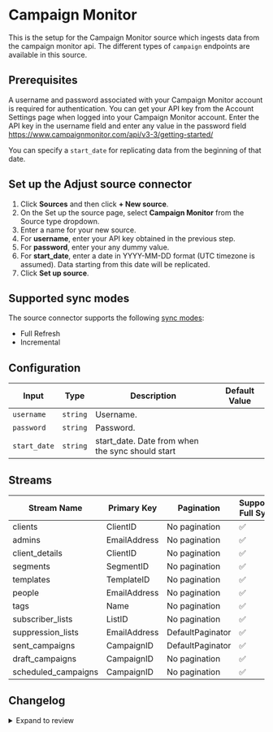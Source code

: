 # Campaign Monitor

This is the setup for the Campaign Monitor source which ingests data from the campaign monitor api.
The different types of `campaign` endpoints are available in this source.

## Prerequisites

A username and password associated with your Campaign Monitor account is required for authentication.
You can get your API key from the Account Settings page when logged into your Campaign Monitor account. 
Enter the API key in the username field and enter any value in the password field https://www.campaignmonitor.com/api/v3-3/getting-started/ 

You can specify a `start_date` for replicating data from the beginning of that date.

## Set up the Adjust source connector

1. Click **Sources** and then click **+ New source**.
2. On the Set up the source page, select **Campaign Monitor** from the Source type dropdown.
3. Enter a name for your new source.
4. For **username**, enter your API key obtained in the previous step.
5. For **password**, enter your any dummy value.
6. For **start_date**, enter a date in YYYY-MM-DD format (UTC timezone is assumed). Data starting from this date will be replicated.
8. Click **Set up source**.

## Supported sync modes

The source connector supports the following [sync modes](https://docs.airbyte.com/cloud/core-concepts#connection-sync-modes):

- Full Refresh
- Incremental

## Configuration

| Input | Type | Description | Default Value |
|-------|------|-------------|---------------|
| `username` | `string` | Username.  |  |
| `password` | `string` | Password.  |  |
| `start_date` | `string` | start_date. Date from when the sync should start |  |

## Streams
| Stream Name | Primary Key | Pagination | Supports Full Sync | Supports Incremental |
|-------------|-------------|------------|---------------------|----------------------|
| clients | ClientID | No pagination | ✅ |  ❌  |
| admins | EmailAddress | No pagination | ✅ |  ❌  |
| client_details | ClientID | No pagination | ✅ |  ❌  |
| segments | SegmentID | No pagination | ✅ |  ❌  |
| templates | TemplateID | No pagination | ✅ |  ❌  |
| people | EmailAddress | No pagination | ✅ |  ❌  |
| tags | Name | No pagination | ✅ |  ❌  |
| subscriber_lists | ListID | No pagination | ✅ |  ❌  |
| suppression_lists | EmailAddress | DefaultPaginator | ✅ |  ❌  |
| sent_campaigns | CampaignID | DefaultPaginator | ✅ |  ✅  |
| draft_campaigns | CampaignID | No pagination | ✅ |  ❌  |
| scheduled_campaigns | CampaignID  | No pagination | ✅ |  ❌  |

## Changelog

<details>
  <summary>Expand to review</summary>

| Version          | Date              | Pull Request | Subject        |
|------------------|-------------------|--------------|----------------|
| 0.0.23 | 2025-05-10 | [59354](https://github.com/airbytehq/airbyte/pull/59354) | Update dependencies |
| 0.0.22 | 2025-04-26 | [58698](https://github.com/airbytehq/airbyte/pull/58698) | Update dependencies |
| 0.0.21 | 2025-04-19 | [58291](https://github.com/airbytehq/airbyte/pull/58291) | Update dependencies |
| 0.0.20 | 2025-04-12 | [57635](https://github.com/airbytehq/airbyte/pull/57635) | Update dependencies |
| 0.0.19 | 2025-04-05 | [57152](https://github.com/airbytehq/airbyte/pull/57152) | Update dependencies |
| 0.0.18 | 2025-03-29 | [56625](https://github.com/airbytehq/airbyte/pull/56625) | Update dependencies |
| 0.0.17 | 2025-03-22 | [56108](https://github.com/airbytehq/airbyte/pull/56108) | Update dependencies |
| 0.0.16 | 2025-03-08 | [55355](https://github.com/airbytehq/airbyte/pull/55355) | Update dependencies |
| 0.0.15 | 2025-03-01 | [54882](https://github.com/airbytehq/airbyte/pull/54882) | Update dependencies |
| 0.0.14 | 2025-02-22 | [54259](https://github.com/airbytehq/airbyte/pull/54259) | Update dependencies |
| 0.0.13 | 2025-02-15 | [53878](https://github.com/airbytehq/airbyte/pull/53878) | Update dependencies |
| 0.0.12 | 2025-02-08 | [53414](https://github.com/airbytehq/airbyte/pull/53414) | Update dependencies |
| 0.0.11 | 2025-02-01 | [52948](https://github.com/airbytehq/airbyte/pull/52948) | Update dependencies |
| 0.0.10 | 2025-01-25 | [52164](https://github.com/airbytehq/airbyte/pull/52164) | Update dependencies |
| 0.0.9 | 2025-01-18 | [51737](https://github.com/airbytehq/airbyte/pull/51737) | Update dependencies |
| 0.0.8 | 2025-01-11 | [51264](https://github.com/airbytehq/airbyte/pull/51264) | Update dependencies |
| 0.0.7 | 2024-12-28 | [50476](https://github.com/airbytehq/airbyte/pull/50476) | Update dependencies |
| 0.0.6 | 2024-12-21 | [50185](https://github.com/airbytehq/airbyte/pull/50185) | Update dependencies |
| 0.0.5 | 2024-12-14 | [49581](https://github.com/airbytehq/airbyte/pull/49581) | Update dependencies |
| 0.0.4 | 2024-12-12 | [49002](https://github.com/airbytehq/airbyte/pull/49002) | Update dependencies |
| 0.0.3 | 2024-11-04 | [48232](https://github.com/airbytehq/airbyte/pull/48232) | Update dependencies |
| 0.0.2 | 2024-10-28 | [47643](https://github.com/airbytehq/airbyte/pull/47643) | Update dependencies |
| 0.0.1 | 2024-10-05 | | Initial release by [@aazam-gh](https://github.com/aazam-gh) via Connector Builder |

</details>
